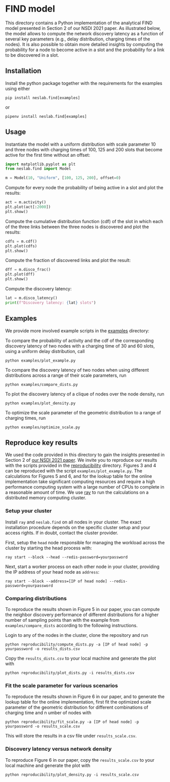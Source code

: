 # FIND model

This directory contains a Python implementation of the analytical FIND model presented in Section 2 of our NSDI 2021 paper.
As illustrated below, the model allows to compute the network discovery latency as a function of several key parameters (e.g., delay distribution, charging times of the nodes).
It is also possible to obtain more detailed insights by computing the probability for a node to become active in a slot and the probability for a link to be discovered in a slot.

## Installation

Install the python package together with the requirements for the examples using either

```
pip install neslab.find[examples]
```

or

```
pipenv install neslab.find[examples]
```

## Usage

Instantiate the model with a uniform distribution with scale parameter 10 and three nodes with charging times of 100, 125 and 200 slots that become active for the first time without an offset:

```python
import matplotlib.pyplot as plt
from neslab.find import Model

m = Model(10, "Uniform", [100, 125, 200], offset=0)
```

Compute for every node the probability of being active in a slot and plot the results:

```python
act = m.activity()
plt.plot(act[:2000])
plt.show()
```

Compute the cumulative distribution function (cdf) of the slot in which each of the three links between the three nodes is discovered and plot the results:

```python
cdfs = m.cdf()
plt.plot(cdfs)
plt.show()
```

Compute the fraction of discovered links and plot the result:

```python
dff = m.disco_frac()
plt.plot(dff)
plt.show()
```

Compute the discovery latency:

```python
lat = m.disco_latency()
print(f"Discovery latency: {lat} slots")
```

## Examples

We provide more involved example scripts in the [examples](./examples) directory:

To compare the probability of activity and the cdf of the corresponding discovery latency of two nodes with a charging time of 30 and 60 slots, using a uniform delay distribution, call

```
python examples/plot_example.py
```

To compare the discovery latency of two nodes when using different distributions across a range of their scale parameters, run

```
python examples/compare_dists.py
```

To plot the discovery latency of a clique of nodes over the node density, run

```
python examples/plot_density.py
```

To optimize the scale parameter of the geometric distribution to a range of charging times, run

```
python examples/optimize_scale.py
```


## Reproduce key results

We used the code provided in this directory to gain the insights presented in Section 2 of [our NSDI 2021 paper](https://nes-lab.org/pubs/2021-Geissdoerfer-Find.pdf).
We invite you to reproduce our results with the scripts provided in the [reproducibility](./reproducibility) directory.
Figures 3 and 4 can be reproduced with the script `examples/plot_example.py`.
The calculations for Figures 5 and 6, and for the lookup table for the online implementation take significant computing resources and require a high performance computing system with a large number of CPUs to complete in a reasonable amount of time.
We use [ray](https://ray.io/) to run the calculations on a distributed memory computing cluster.

### Setup your cluster

Install `ray` and `neslab.find` on all nodes in your cluster. The exact installation procedure depends on the specific cluster setup and your access rights. If in doubt, contact the cluster provider.

First, setup the `head` node responsible for managing the workload across the cluster by starting the head process with:

```
ray start --block --head --redis-password=yourpassword
```

Next, start a worker process on each other node in your cluster, providing the IP address of your head node as  `address`:

```
ray start --block --address=[IP of head node] --redis-password=yourpassword
```

### Comparing distributions

To reproduce the results shown in Figure 5 in our paper, you can compute the neighbor discovery performance of different distributions for a higher number of sampling points than with the example from `examples/compare_dists` according to the following instructions.

Login to any of the nodes in the cluster, clone the repository and run

```
python reproducibility/compute_dists.py -a [IP of head node] -p yourpassword -o results_dists.csv
```

Copy the `results_dists.csv` to your local machine and generate the plot with

```
python reproducibility/plot_dists.py -i results_dists.csv
```

### Fit the scale parameter for various scenarios

To reproduce the results shown in Figure 6 in our paper, and to generate the lookup table for the online implementation, first fit the optimized scale parameter of the geometric distribution for different combinations of charging time and n umber of nodes with

```
python reproducibility/fit_scale.py -a [IP of head node] -p yourpassword -o results_scale.csv
```

This will store the results in a csv file under `results_scale.csv`.

### Discovery latency versus network density

To reproduce Figure 6 in our paper, copy the `results_scale.csv` to your local machine and generate the plot with

```
python reproducibility/plot_density.py -i results_scale.csv
```
